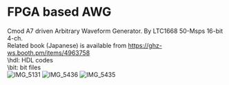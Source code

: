 # FPGA based AWG
Cmod A7 driven Arbitrary Waveform Generator. By LTC1668 50-Msps 16-bit 4-ch.<br>
Related book (Japanese)  is available from https://ghz-ws.booth.pm/items/4963758 <br>
\hdl: HDL codes<br>
\bit: bit files<br>
![IMG_5131](https://user-images.githubusercontent.com/52226620/220888699-1493d788-4c50-4950-8657-d978f38e3d2d.jpg)
![IMG_5436](https://github.com/ghz-ws/fpga_awg/assets/52226620/19dda915-4364-4477-b115-74f895738592)
![IMG_5435](https://github.com/ghz-ws/fpga_awg/assets/52226620/d59fee94-5588-4730-96d6-6beaa081bec2)
